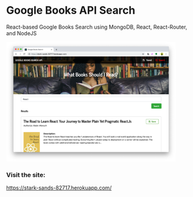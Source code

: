 # Google Books API Search
React-based Google Books Search using MongoDB, React, React-Router, and NodeJS

<img src="./preview.png" style="width: 90%; height: auto; max-width: 600px;" alt="Preview">

### Visit the site:
https://stark-sands-82717.herokuapp.com/
